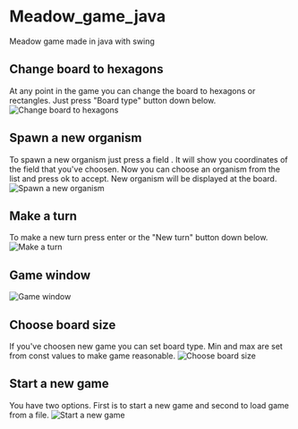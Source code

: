 # Meadow_game_java
Meadow game made in java with swing 

## Change board to hexagons
At any point in the game you can change the board to hexagons or rectangles. Just press "Board type" button down below. 
![Change board to hexagons](https://user-images.githubusercontent.com/43093880/59157108-531a9a00-8aa5-11e9-90d1-d437c88c2eaf.png)
## Spawn a new organism
To spawn a new organism just press a field . It will show you coordinates of the field that you've choosen. Now you can choose an organism from the list and press ok to accept. New organism will be displayed at the board.
![Spawn a new organism](https://user-images.githubusercontent.com/43093880/59157041-87418b00-8aa4-11e9-8f75-d701121cbf74.png)
## Make a turn
To make a new turn press enter or the "New turn" button down below.
![Make a turn](https://user-images.githubusercontent.com/43093880/59156639-0b910f80-8a9f-11e9-989f-f733f30b4c40.png)
## Game window
![Game window](https://user-images.githubusercontent.com/43093880/59157042-87418b00-8aa4-11e9-8620-6c1462722552.png)
## Choose board size
If you've choosen new game you can set board type. Min and max are set from const values to make game reasonable.
![Choose board size](https://user-images.githubusercontent.com/43093880/59157039-87418b00-8aa4-11e9-8fa1-8b556594f204.png)
## Start a new game
You have two options. First is to start a new game and second to load game from a file.
![Start a new game](https://user-images.githubusercontent.com/43093880/59157040-87418b00-8aa4-11e9-80c5-82d4174d9881.png)
